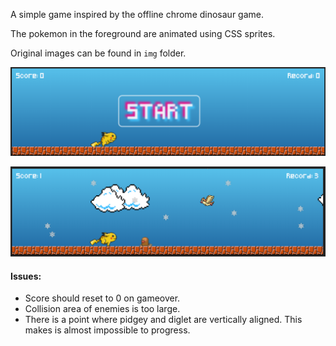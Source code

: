 A simple game inspired by the offline chrome dinosaur game.

The pokemon in the foreground are animated using CSS sprites. 

Original images can be found in `img` folder.

![Start Screen](img/screenshot1.png)

![In Game](img/screenshot2.png)

#### Issues:
- Score should reset to 0 on gameover.
- Collision area of enemies is too large.
- There is a point where pidgey and diglet are vertically aligned. This makes is almost impossible to progress.
